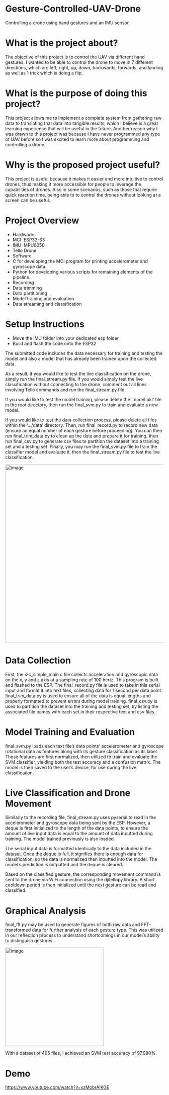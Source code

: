 # Gesture-Controlled-UAV-Drone
 Controlling a drone using hand gestures and an IMU sensor.

# What is the project about? 

The objective of this project is to control the UAV via different hand gestures. I wanted to be able to control the drone to move in 7 different directions, which are left, right, up, down, backwards, forwards, and landing as well as 1 trick which is doing a flip. 

# What is the purpose of doing this project? 

This project allows me to implement a complete system from gathering raw data to translating that data into tangible results, which I believe is a great learning experience that will be useful in the future. Another reason why I was drawn to this project was because I have never programmed any type of UAV before so I was excited to learn more about programming and controlling a drone.

# Why is the proposed project useful?

This project is useful because it makes it easier and more intuitive to control drones, thus making it more accessible for people to leverage the capabilities of drones. Also in some scenarios, such as those that require quick reaction time, being able to to control the drones without looking at a screen can be useful.

# Project Overview 
- Hardware:
 - MCI: ESP32-S3
 - IMU: MPU6050
 - Tello Drone
- Software
 - C for developing the MCI program for printing accelerometer and gyroscope data.
 - Python for developing various scripts for remaining elements of the pipeline.
  - Recording
  - Data trimming
  - Data partitioning
  - Model training and evaluation
  - Data streaming and classification

# Setup Instructions
- Move the IMU folder into your dedicated esp folder
- Build and flash the code onto the ESP32

The submitted code includes the data necessary for training and testing the model and also a model that has already been trained upon the collected data.

As a result, if you would like to test the live classification on the drone, simply run the final_stream.py file. If you would simply test the live classification without connecting to the drone, comment out all lines involving Tello commands and run the final_stream.py file.

If you would like to test the model training, please delete the ‘model.pkl’ file in the root directory, then run the final_svm.py to train and evaluate a new model.

If you would like to test the data collection process, please delete all files within the ‘.../data’ directory. Then, run final_record.py to record new data (ensure an equal number of each gesture before proceeding). You can then run final_trim_data.py to clean up the data and prepare it for training, then run final_csv.py to generate csv files to partition the dataset into a training set and a testing set. Finally, you may run the final_svm.py file to train the classifier model and evaluate it, then the final_stream.py file to test the live classification.

<img width="568" alt="image" src="https://github.com/user-attachments/assets/1e2a4a01-f564-4d7f-8503-b3df73e126f9" />

# Data Collection
First, the i2c_simple_main.c file collects acceleration and gyroscopic data on the x, y and z axis at a sampling rate of 100 hertz. This program is built and flashed to the ESP. The final_record.py file is used to take in this serial input and format it into text files, collecting data for 1 second per data point. final_trim_data.py is used to ensure all of the data is equal lengths and properly formatted to prevent errors during model training. final_csv.py is used to partition the dataset into the training and testing set, by listing the associated file names with each set in their respective text and csv files.

# Model Training and Evaluation
final_svm.py loads each text file’s data points’ accelerometer and gyroscope rotational data as features along with its gesture classification as its label. These features are first normalized, then utilized to train and evaluate the SVM classifier, yielding both the test accuracy and a confusion matrix. The model is then saved to the user’s device, for use during the live classification.

# Live Classification and Drone Movement 
Similarly to the recording file, final_stream.py uses pyserial to read in the accelerometer and gyroscope data being sent by the ESP. However, a deque is first initialized to the length of the data points, to ensure the amount of live input data is equal to the amount of data inputted during training. The model trained previously is also loaded.

The serial input data is formatted identically to the data included in the dataset. Once the deque is full, it signifies there is enough data for classification, so the data is normalized then inputted into the model. The model’s prediction is outputted and the deque is cleared.

Based on the classified gesture, the corresponding movement command is sent to the drone via WiFi connection using the djitellopy library. A short cooldown period is then initialized until the next gesture can be read and classified.

# Graphical Analysis
final_fft.py may be used to generate figures of both raw data and FFT-transformed data for further analysis of each gesture type. This was utilized in our reflection process to understand shortcomings in our model’s ability to distinguish gestures.

<img width="313" alt="image" src="https://github.com/user-attachments/assets/d2e57512-9cff-4d53-9c61-ca1f98e158b8" />

With a dataset of 495 files, I achieved an SVM test accuracy of 97.980%.

# Demo
https://www.youtube.com/watch?v=xzMobrAIKGE
